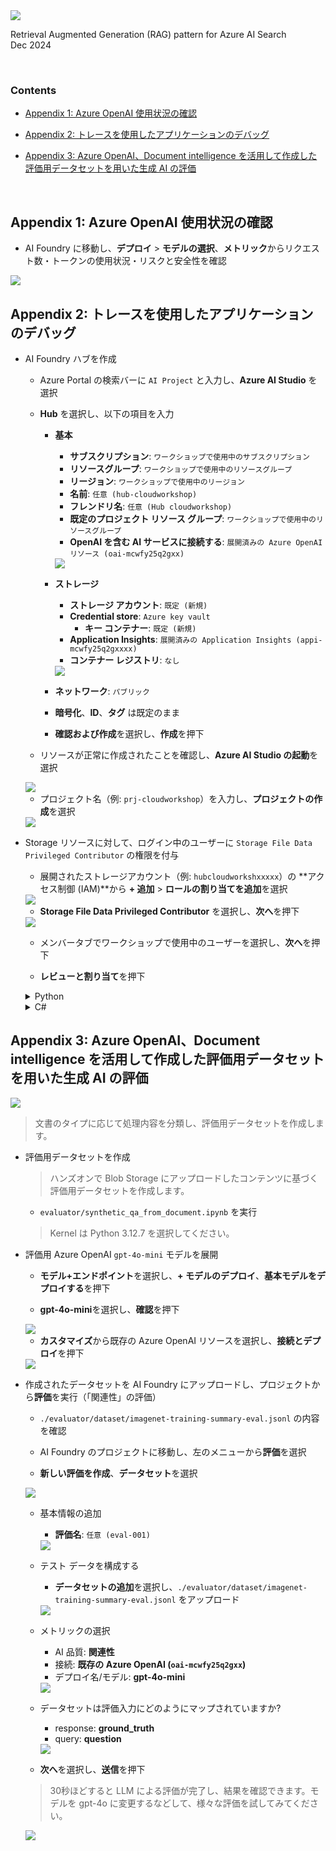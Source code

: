 <img src="./images/ms-cloud-workshop.png" />

Retrieval Augmented Generation (RAG) pattern for Azure AI Search  
Dec 2024

<br />

### Contents

- [Appendix 1: Azure OpenAI 使用状況の確認](#appendix-1-azure-openai-使用状況の確認)

- [Appendix 2: トレースを使用したアプリケーションのデバッグ](#appendix-2-トレースを使用したアプリケーションのデバッグ)

- [Appendix 3: Azure OpenAI、Document intelligence を活用して作成した評価用データセットを用いた生成 AI の評価](#appendix-3-azure-openai-document-intelligence-を活用して作成した評価用データセットを用いた生成-ai-の評価)

<br />

## Appendix 1: Azure OpenAI 使用状況の確認

- AI Foundry に移動し、**デプロイ** > **モデルの選択**、**メトリック**からリクエスト数・トークンの使用状況・リスクと安全性を確認

<img src="./images/appendix-18.png" />

## Appendix 2: トレースを使用したアプリケーションのデバッグ

- AI Foundry ハブを作成

    - Azure Portal の検索バーに `AI Project` と入力し、**Azure AI Studio** を選択

    - **Hub** を選択し、以下の項目を入力

        - **基本**

            - **サブスクリプション**: `ワークショップで使用中のサブスクリプション`
            - **リソースグループ**: `ワークショップで使用中のリソースグループ`
            - **リージョン**: `ワークショップで使用中のリージョン`
            - **名前**: `任意 (hub-cloudworkshop)`
            - **フレンドリ名**: `任意 (Hub cloudworkshop)`
            - **既定のプロジェクト リソース グループ**: `ワークショップで使用中のリソースグループ`
            - **OpenAI を含む AI サービスに接続する**: `展開済みの Azure OpenAI リソース (oai-mcwfy25q2gxx)`

            <img src="./images/appendix-02.png" />
        
        - **ストレージ**

            - **ストレージ アカウント**: `既定 (新規)`
            - **Credential store**: `Azure key vault`
                - **キー コンテナー**: `既定 (新規)`
            - **Application Insights**: `展開済みの Application Insights (appi-mcwfy25q2gxxxx)`
            - **コンテナー レジストリ**: `なし`

            <img src="./images/appendix-03.png" />

        - **ネットワーク**: `パブリック`

        - **暗号化**、**ID**、**タグ** は既定のまま

        - **確認および作成**を選択し、**作成**を押下

    - リソースが正常に作成されたことを確認し、**Azure AI Studio の起動**を選択

    <img src="./images/appendix-04.png" />

    - プロジェクト名（例: `prj-cloudworkshop`）を入力し、**プロジェクトの作成**を選択

    <img src="./images/appendix-05.png" />

- Storage リソースに対して、ログイン中のユーザーに `Storage File Data Privileged Contributor` の権限を付与

    - 展開されたストレージアカウント（例: `hubcloudworkshxxxxx`）の **アクセス制御 (IAM)**から **+ 追加** > **ロールの割り当てを追加**を選択

    <img src="./images/appendix-06.png" />

    - **Storage File Data Privileged Contributor** を選択し、**次へ**を押下

    <img src="./images/appendix-07.png" />

    - メンバータブでワークショップで使用中のユーザーを選択し、**次へ**を押下

    - **レビューと割り当て**を押下

    <details>
    <summary>Python</summary>

    - `app/python/simple/.env` の `APPLICATIONINSIGHTS_CONNECTION_STRING` に、コピーした Application Insights の接続文字列をセット

    - 作業用端末にコンテナイメージをビルドし、実行

    ```shell
    cd ./app/python/simple
    docker build -t python-simple:0.0.1 .
    docker run -p 8000:8000 python-simple:0.0.1
    ```

    - ブラウザからチャット API をコールし、レスポンスを取得することを確認

    > GET /chat?query={input} で、上記手順で試した会話を行うチャットボットとの対話を実施可能。APIは実装済み。

    ```
    http://localhost:8000/chat?query=こんにちは
    ```

    - ブラウザから検索 API をコール

    > GET /search/fulltext?query={input} で、input をクエリとする全文検索を実施可能。APIは実装済み。

    ```
    http://localhost:8000/search/fulltext?query=AOAIとは
    ```

    - AI Foundry のプロジェクトに移動し、**トレース**からパフォーマンスを確認

    <img src="./images/appendix-08.png" />

    </details>

    <details>
    <summary>C#</summary>


    - `app/csharp/simple/.env` の `APPLICATIONINSIGHTS_CONNECTION_STRING` に、コピーした Application Insights の接続文字列をセット

    - 作業用端末にコンテナイメージをビルドし、実行

    ```shell
    cd ./app/csharp/simple
    docker build -t csharp-simple:0.0.1 .
    docker run -p 8080:8080 csharp-simple:0.0.1
    ```

    - ブラウザからチャット API をコールし、レスポンスを取得することを確認

    > GET /chat?query={input} で、上記手順で試した会話を行うチャットボットとの対話を実施可能。APIは実装済み。

    ```
    http://localhost:8080/chat?query=こんにちは
    ```

    - ブラウザから検索 API をコール

    > GET /search/fulltext?query={input} で、input をクエリとする全文検索を実施可能。APIは実装済み。

    ```
    http://localhost:8080/search/fulltext?query=AOAIとは
    ```

    - AI Foundry のプロジェクトに移動し、**トレース**からパフォーマンスを確認

    <img src="./images/appendix-09.png" />

    </details>

## Appendix 3: Azure OpenAI、Document intelligence を活用して作成した評価用データセットを用いた生成 AI の評価

<img src="./images/appendix-19.png" />

> 文書のタイプに応じて処理内容を分類し、評価用データセットを作成します。

- 評価用データセットを作成
  
    > ハンズオンで Blob Storage にアップロードしたコンテンツに基づく評価用データセットを作成します。

    - `evaluator/synthetic_qa_from_document.ipynb` を実行

    > Kernel は Python 3.12.7 を選択してください。

- 評価用 Azure OpenAI `gpt-4o-mini` モデルを展開

    - **モデル+エンドポイント**を選択し、**+ モデルのデプロイ**、**基本モデルをデプロイする**を押下

    - **gpt-4o-mini**を選択し、**確認**を押下

    <img src="./images/appendix-13.png" />

    - **カスタマイズ**から既存の Azure OpenAI リソースを選択し、**接続とデプロイ**を押下

    <img src="./images/appendix-14.png" />

- 作成されたデータセットを AI Foundry にアップロードし、プロジェクトから**評価**を実行（「関連性」の評価）

    - `./evaluator/dataset/imagenet-training-summary-eval.jsonl` の内容を確認

    - AI Foundry のプロジェクトに移動し、左のメニューから**評価**を選択

    - **新しい評価を作成**、**データセット**を選択

    <img src="./images/appendix-10.png" />

    - 基本情報の追加

        - **評価名**: `任意 (eval-001)`

        <img src="./images/appendix-11.png" />

    - テスト データを構成する

        - **データセットの追加**を選択し、`./evaluator/dataset/imagenet-training-summary-eval.jsonl` をアップロード

        <img src="./images/appendix-12.png" />

    - メトリックの選択

        - AI 品質: **関連性**
        - 接続: **既存の Azure OpenAI (`oai-mcwfy25q2gxx`)**
        - デプロイ名/モデル: **gpt-4o-mini**

        <img src="./images/appendix-15.png" />

    - データセットは評価入力にどのようにマップされていますか?

        - response: **ground_truth**
        - query: **question**

        <img src="./images/appendix-16.png" />

    - **次へ**を選択し、**送信**を押下

    > 30秒ほどすると LLM による評価が完了し、結果を確認できます。モデルを gpt-4o に変更するなどして、様々な評価を試してみてください。
    
    <img src="./images/appendix-17.png" />

